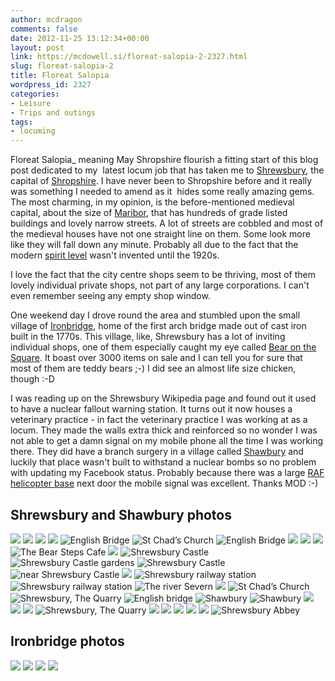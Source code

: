 ```yaml
---
author: mcdragon
comments: false
date: 2012-11-25 13:12:34+00:00
layout: post
link: https://mcdowell.si/floreat-salopia-2-2327.html
slug: floreat-salopia-2
title: Floreat Salopia
wordpress_id: 2327
categories:
- Leisure
- Trips and outings
tags:
- locuming
---
```


Floreat Salopia_ meaning May Shropshire flourish a fitting start of this blog post dedicated to my  latest locum job that has taken me to [Shrewsbury](https://en.wikipedia.org/wiki/Shrewsbury), the capital of [Shropshire](https://en.wikipedia.org/wiki/Shropshire). I have never been to Shropshire before and it really was something I needed to amend as it  hides some really amazing gems. The most charming, in my opinion, is the before-mentioned medieval capital, about the size of [Maribor](https://en.wikipedia.org/wiki/Maribor), that has hundreds of grade listed buildings and lovely narrow streets. A lot of streets are cobbled and most of the medieval houses have not one straight line on them. Some look more like they will fall down any minute. Probably all due to the fact that the modern [spirit level](https://en.wikipedia.org/wiki/Spirit_level) wasn't invented until the 1920s.

I love the fact that the city centre shops seem to be thriving, most of them lovely individual private shops, not part of any large corporations. I can't even remember seeing any empty shop window.

One weekend day I drove round the area and stumbled upon the small village of [Ironbridge](https://en.wikipedia.org/wiki/Ironbridge), home of the first arch bridge made out of cast iron built in the 1770s. This village, like, Shrewsbury has a lot of inviting individual shops, one of them especially caught my eye called [Bear on the Square](https://www.bearsonthesquare.com/). It boast over 3000 items on sale and I can tell you for sure that most of them are teddy bears ;-) I did see an almost life size chicken, though :-D

I was reading up on the Shrewsbury Wikipedia page and found out it used to have a nuclear fallout warning station. It turns out it now houses a veterinary practice - in fact the veterinary practice I was working at as a locum. They made the walls extra thick and reinforced so no wonder I was not able to get a damn signal on my mobile phone all the time I was working there. They did have a branch surgery in a village called [Shawbury](https://en.wikipedia.org/wiki/Shawbury) and luckily that place wasn't built to withstand a nuclear bombs so no problem with updating my Facebook status. Probably because there was a large [RAF helicopter base](https://en.wikipedia.org/wiki/RAF_Shawbury) next door the mobile signal was excellent. Thanks MOD :-)


## Shrewsbury and Shawbury photos

![](https://img.mcdowell.si/2013/02/IMG_2246-1.jpg)
![](https://img.mcdowell.si/2013/02/IMG_2267-1.jpg)
![](https://img.mcdowell.si/2013/02/IMG_2266-e1361015808493-1.jpg)
![](https://img.mcdowell.si/2013/02/IMG_2265-1.jpg)
![](https://img.mcdowell.si/2013/02/IMG_2263-1.jpg "English Bridge")
![](https://img.mcdowell.si/2013/02/IMG_2262-1.jpg "St Chad’s Church")
![](https://img.mcdowell.si/2013/02/IMG_2260-1.jpg "English Bridge")
![](https://img.mcdowell.si/2013/02/IMG_2250-1.jpg)
![](https://img.mcdowell.si/2013/02/IMG_2248-e1361017075905-1.jpg)
![](https://img.mcdowell.si/2013/02/IMG_2247-e1361017124938-1.jpg)
![](https://img.mcdowell.si/2013/02/IMG_2246-1.jpg "The Bear Steps Cafe")
![](https://img.mcdowell.si/2013/02/IMG_2243-1.jpg)
![](https://img.mcdowell.si/2013/02/IMG_2242-1.jpg "Shrewsbury Castle")
![](https://img.mcdowell.si/2013/02/IMG_2241-1.jpg "Shrewsbury Castle gardens")
![](https://img.mcdowell.si/2013/02/IMG_2240-1.jpg "Shrewsbury Castle")
![](https://img.mcdowell.si/2013/02/IMG_2237-1.jpg "near Shrewsbury Castle")
![](https://img.mcdowell.si/2013/02/IMG_2235-e1361017434805-1.jpg)
![](https://img.mcdowell.si/2013/02/IMG_2234-e1361017465237-1.jpg "Shrewsbury railway station")
![](https://img.mcdowell.si/2013/02/IMG_2233-1.jpg "Shrewsbury railway station")
![](https://img.mcdowell.si/2013/02/IMG_2231-1.jpg "The river Severn")
![](https://img.mcdowell.si/2013/02/IMG_2230-1.jpg)
![](https://img.mcdowell.si/2013/02/IMG_2229-1.jpg "St Chad’s Church")
![](https://img.mcdowell.si/2013/02/IMG_2228-1.jpg "Shrewsbury, The Quarry")
![](https://img.mcdowell.si/2013/02/IMG_2227-1.jpg "English bridge")
![](https://img.mcdowell.si/2013/02/IMG_2225-1.jpg "Shawbury")
![](https://img.mcdowell.si/2013/02/IMG_22241-1.jpg "Shawbury")
![](https://img.mcdowell.si/2013/02/IMG_2221-1.jpg)
![](https://img.mcdowell.si/2013/02/IMG_2220-e1361017893811-1.jpg)
![](https://img.mcdowell.si/2013/02/IMG_2219-1.jpg)
![](https://img.mcdowell.si/2013/02/IMG_2217-1.jpg "Shrewsbury, The Quarry")
![](https://img.mcdowell.si/2013/02/IMG_2215-1.jpg)
![](https://img.mcdowell.si/2013/02/IMG_2214-1.jpg)
![](https://img.mcdowell.si/2013/02/2012-11-05-12.32.49-1.jpg)
![](https://img.mcdowell.si/2013/02/2012-11-05-12.28.32-1.jpg)
![](https://img.mcdowell.si/2013/02/2012-11-05-12.23.37-1.jpg)
![](https://img.mcdowell.si/2013/02/2012-11-05-12.17.58-1.jpg "Shrewsbury Abbey")


## Ironbridge photos

![](https://img.mcdowell.si/2013/02/IMG_2255-1.jpg)
![](https://img.mcdowell.si/2013/02/IMG_2254-1.jpg)
![](https://img.mcdowell.si/2013/02/IMG_2253-1.jpg)
![](https://img.mcdowell.si/2013/02/IMG_2251-1.jpg)
